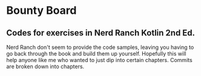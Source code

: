 # Bounty Board
## Codes for exercises in Nerd Ranch Kotlin 2nd Ed.

Nerd Ranch don't seem to provide the code samples, leaving you having to go back through the book and build them up yourself.  Hopefully this will help anyone like me who wanted to just dip into certain chapters.  Commits are broken down into chapters.
